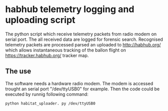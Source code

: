 # habhub telemetry logging and uploading script 

The python script which receive telemetry packets from radio modem on serial port. The all received data are logged for forensic search. 
Recognised telemetry packets are processed parsed an uploaded to http://habhub.org/ which allows instantaneous tracking of the ballon flight on https://tracker.habhub.org/ tracker map.


## The use 

The software needs a hardware radio modem.  The modem is accessed trought an serial port "/dev/ttyUSB0" for example. Then the code could be executed by runnig following command: 

    python habitat_uploader. py /dev/ttyUSB0






